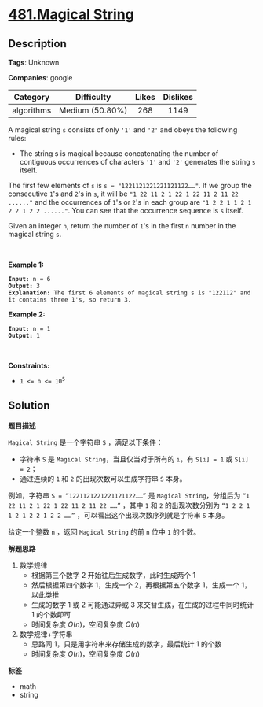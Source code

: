 # [481.Magical String](https://leetcode.com/problems/magical-string/description/)

## Description

**Tags**: Unknown

**Companies**: google

|  Category  |   Difficulty    | Likes | Dislikes |
| :--------: | :-------------: | :---: | :------: |
| algorithms | Medium (50.80%) |  268  |   1149   |

<p>A magical string <code>s</code> consists of only <code>&#39;1&#39;</code> and <code>&#39;2&#39;</code> and obeys the following rules:</p>
<ul>
  <li>The string s is magical because concatenating the number of contiguous occurrences of characters <code>&#39;1&#39;</code> and <code>&#39;2&#39;</code> generates the string <code>s</code> itself.</li>
</ul>
<p>The first few elements of <code>s</code> is <code>s = &quot;1221121221221121122&hellip;&hellip;&quot;</code>. If we group the consecutive <code>1</code>&#39;s and <code>2</code>&#39;s in <code>s</code>, it will be <code>&quot;1 22 11 2 1 22 1 22 11 2 11 22 ......&quot;</code> and the occurrences of <code>1</code>&#39;s or <code>2</code>&#39;s in each group are <code>&quot;1 2 2 1 1 2 1 2 2 1 2 2 ......&quot;</code>. You can see that the occurrence sequence is <code>s</code> itself.</p>
<p>Given an integer <code>n</code>, return the number of <code>1</code>&#39;s in the first <code>n</code> number in the magical string <code>s</code>.</p>
<p>&nbsp;</p>
<p><strong class="example">Example 1:</strong></p>
<pre><code><strong>Input:</strong> n = 6
<strong>Output:</strong> 3
<strong>Explanation:</strong> The first 6 elements of magical string s is &quot;122112&quot; and it contains three 1&#39;s, so return 3.</code></pre>
<p><strong class="example">Example 2:</strong></p>
<pre><code><strong>Input:</strong> n = 1
<strong>Output:</strong> 1</code></pre>
<p>&nbsp;</p>
<p><strong>Constraints:</strong></p>
<ul>
  <li><code>1 &lt;= n &lt;= 10<sup>5</sup></code></li>
</ul>

## Solution

**题目描述**

`Magical String` 是一个字符串 `S` ，满足以下条件：

- 字符串 `S` 是 `Magical String`，当且仅当对于所有的 `i`，有 `S[i] = 1` 或 `S[i] = 2`；
- 通过连续的 `1` 和 `2` 的出现次数可以生成字符串 `S` 本身。

例如，字符串 `S = “1221121221221121122……”` 是 `Magical String`，分组后为 `“1 22 11 2 1 22 1 22 11 2 11 22 ……”` ，其中 `1` 和 `2` 的出现次数分别为 `“1 2 2 1 1 2 1 2 2 1 2 2 ……”` ，可以看出这个出现次数序列就是字符串 `S` 本身。

给定一个整数 `n` ，返回 `Magical String` 的前 `n` 位中 `1` 的个数。

**解题思路**

1. 数学规律
   - 根据第三个数字 2 开始往后生成数字，此时生成两个 1
   - 然后根据第四个数字 1，生成一个 2，再根据第五个数字 1，生成一个 1，以此类推
   - 生成的数字 1 或 2 可能通过异或 3 来交替生成，在生成的过程中同时统计 1 的个数即可
   - 时间复杂度 $O(n)$，空间复杂度 $O(n)$
2. 数学规律+字符串
   - 思路同 1，只是用字符串来存储生成的数字，最后统计 1 的个数
   - 时间复杂度 $O(n)$，空间复杂度 $O(n)$

**标签**

- math
- string
